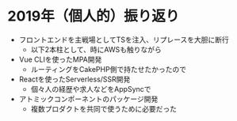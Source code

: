# 2019年（個人的）振り返り

- フロントエンドを主戦場としてTSを注入、リプレースを大胆に断行
   - 以下2本柱として、時にAWSも触りながら
- Vue CLIを使ったMPA開発
   - ルーティングをCakePHP側で持たせたかったので
- Reactを使ったServerless/SSR開発
   - 個々人の経歴や求人などをAppSyncで
- アトミックコンポーネントのパッケージ開発
   - 複数プロダクトを共同で使うために必要だった
